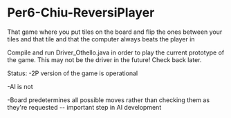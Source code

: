 Per6-Chiu-ReversiPlayer
=======================

That game where you put tiles on the board and flip the ones between your tiles and that tile and that the computer always beats the player in

Compile and run Driver_Othello.java in order to play the current prototype of the game.  This may not be the driver in the future!  Check back later.

Status:
-2P version of the game is operational

-AI is not

-Board predetermines all possible moves rather than checking them as they're requested -- important step in AI development
